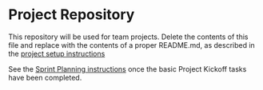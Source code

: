 # Project Repository

This repository will be used for team projects. Delete the contents of this file and replace with the contents of a proper README.md, as described in the [project setup instructions](./project-setup-instructions.md)

See the [Sprint Planning instructions](./sprint-planning-instructions.md) once the basic Project Kickoff tasks have been completed.

